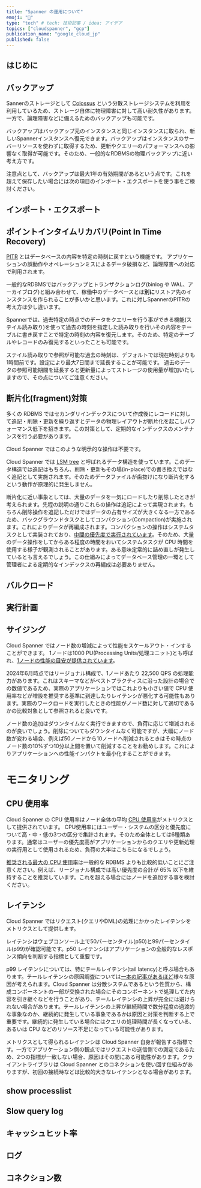 ```yaml
---
title: "Spanner の運用について"
emoji: "🔧"
type: "tech" # tech: 技術記事 / idea: アイデア
topics: ["cloudspanner", "gcp"]
publication_name: "google_cloud_jp"
published: false
---
```

## はじめに
## バックアップ
Sannerのストレージとして [Colossus](https://cloud.google.com/blog/ja/products/storage-data-transfer/a-peek-behind-colossus-googles-file-system) という分散ストレージシステムを利用を利用しているため、ストレージ自体に物理障害に対して高い耐久性があります。一方で、論理障害などに備えるためのバックアップも可能です。

バックアップはバックアップ元のインスタンスと同じインスタンスに取られ、新しいSpannerインスタンスへ復元できます。バックアップはインスタンスのサーバーリソースを使わずに取得するため、更新やクエリーのパフォーマンスへの影響なく取得が可能です。そのため、一般的なRDBMSの物理バックアップに近い考え方です。


注意点として、バックアップは最大1年の有効期間があるという点です。これを超えて保存したい場合には次の項目のインポート・エクスポートを使う事をご検討ください。

## インポート・エクスポート



## ポイントインタイムリカバリ(Point In Time Recovery)
[PITR](https://cloud.google.com/spanner/docs/pitr?hl=ja) とはデータベースの内容を特定の時刻に戻すという機能です。
アプリケーションの誤動作やオペレーションミスによるデータ破損など、論理障害への対応で利用されます。

一般的なRDBMSではバックアップとトランザクションログ(binlog や WAL、アーカイブログ)と組み合わせて、稼働中のデータベースとは**別に**リストア先のインスタンスを作られることが多いかと思います。これに対しSpannerのPITRの考え方は少し違います。

Spannerでは、過去特定の時点でのデータをクエリーを行う事ができる機能(ステイル読み取り)を使って過去の時刻を指定した読み取りを行いその内容をテーブルに書き戻すことで特定の時刻の内容を復元します。そのため、特定のテーブルやレコードのみ復元するといったことも可能です。

ステイル読み取りで参照が可能な過去の時刻は、デフォルトでは現在時刻よりも1時間前です。設定により最大7日間まで延長することが可能です。
過去のデータの参照可能期間を延長すると更新量によってストレージの使用量が増加いたしますので、その点についてご注意ください。

## 断片化(fragment)対策
多くの RDBMS ではセカンダリインデックスについて作成後にレコードに対して追記・削除・更新を繰り返すとデータの物理レイアウトが断片化を起こしパフォーマンス低下を招きます。この対策として、定期的なインデックスのメンテナンスを行う必要があります。

Cloud Spanner ではこのような明示的な操作は不要です。

Cloud Spanner では [LSM tree](https://en.wikipedia.org/wiki/Log-structured_merge-tree) と呼ばれるデータ構造を使っています。このデータ構造では追記はもちろん、削除・更新もその場(in-place)での書き換えではなく追記として実施されます。そのためデータファイルが歯抜けになり断片化するという動作が原理的に発生しません。

断片化に近い事象としては、大量のデータを一気にロードしたり削除したときが考えられます。先程の説明の通りこれらの操作は追記によって実現されます。もちろん削除操作を追記しただけではデータの占有サイズが大きくなる一方であるため、バックグラウンドタスクとしてコンパクション(Compaction)が実施されます。これによりデータが再編成されます。コンパクションの操作はシステムタスクとして実装されており、[中間の優先度で実行されています](https://cloud.google.com/spanner/docs/cpu-utilization?hl=ja#task-priority)。そのため、大量のデータ操作をしてからある程度の時間をおいてシステムタスクが CPU 時間を使用する様子が観測されることがあります。ある意味定常的に詰め直しが発生しているとも言えるでしょう。この仕組みによってデータベース管理の一環として管理者による定期的なインデックスの再編成は必要ありません。

## バルクロード

## 実行計画
## サイジング
Cloud Spanner ではノード数の増減によって性能をスケールアウト・インすることができます。
1ノードは1000 PU(Processing Units/処理ユニット)とも呼ばれ、[1ノードの性能の目安が提供されています](https://cloud.google.com/spanner/docs/performance?hl=ja#typical-workloads)。

2024年6月時点ではリージョナル構成で、1ノードあたり 22,500 QPS の処理能力があります。これはスキーマなどがベストプラクティスに沿った設計の場合での数値であるため、実際のアプリケーションではこれよりも小さい値で CPU 使用率などが増設を推奨する基準に到達したりレイテンシが悪化する可能性もあります。実際のワークロードを実行したときの性能がノード数に対して適切であるかの比較対象として参照されると良いです。

ノード数の追加はダウンタイムなく実行できますので、負荷に応じて増減されるのが良いでしょう。削除についてもダウンタイムなく可能ですが、大幅にノード数が変わる場合、例えば50ノードから10ノードへ削減されるときはその時点のノード数の10%ずつ10分以上間を置いて削減することをお勧めします。これによりアプリケーションへの性能インパクトを最小化することができます。

# モニタリング
## CPU 使用率

Cloud Spanner の CPU 使用率はノード全体の平均 [CPU 使用率](https://cloud.google.com/spanner/docs/cpu-utilization?hl=ja)がメトリクスとして提供されています。
CPU使用率にはユーザー・システムの区分と優先度について高・中・低の3つの区分で集計されます。そのため全体としては6種類あります。通常はユーザーの優先度高がアプリケーションからのクエリや更新処理の実行用として使用されるため、負荷の大半はこちらになるでしょう。

[推奨される最大の CPU 使用率](https://cloud.google.com/spanner/docs/cpu-utilization?hl=ja#recommended-max)は一般的な RDBMS よりも比較的低いことにご注意ください。例えば、リージョナル構成では高い優先度の合計が 65% 以下を維持することを推奨しています。これを超える場合にはノードを追加する事を検討ください。

## レイテンシ
Cloud Spanner ではリクエスト(クエリやDML)の処理にかかったレイテンシをメトリクスとして提供します。

レイテンシはウェブコンソール上で50パーセンタイル(p50)と99パーセンタイル(p99)が確認可能です。p50 レイテンシはアプリケーションの全般的なレスポンス傾向を判断する指標として重要です。

p99 レイテンシについては、特にテールレイテンシ(tail latency)と呼ぶ場合もあります。テールレイテンシの原因調査については[一本の記事があるほど](https://cloud.google.com/blog/ja/topics/developers-practitioners/how-investigate-high-tail-latency-when-using-cloud-spanner)様々な原因が考えられます。Cloud Spanner は分散システムであるという性質から、構成コンポーネントの一部が交換された場合にそのコンポーネントで処理してた内容を引き継ぐなどを行うことがあり、テールレイテンシの上昇が完全には避けられない場合があります。テールレイテンシの上昇が継続時間で数分程度の過渡的な事象なのか、継続的に発生している事象であるかは原因と対策を判断する上で重要です。継続的に発生している場合にはクエリの処理時間が長くなっている、あるいは CPU などのリソース不足になっている可能性があります。

メトリクスとして得られるレイテンシは Cloud Spanner 自身が報告する指標です。一方でアプリケーション側の観点ではリクエストの送信側での測定であるため、2つの指標が一致しない場合、原因はその間にある可能性があります。クライアントライブラリは Cloud Spanner とのコネクションを使い回す仕組みがありますが、初回の接続時などは比較的大きなレイテンシとなる場合があります。

## show processlist
## Slow query log
## キャッシュヒット率
## ログ
## コネクション数


